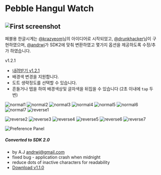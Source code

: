 Pebble Hangul Watch
===================

![First screenshot](https://raw2.github.com/andrwj/pebble-hangul-watch/master/screenshot.jpg)
--
페블용 한글시계는 [@krazyeom](http://twitter.com/krazyeom)님의 아이디어로 시작되었고, [@drunkhacker](http://twitter.com/drunkhacker)님이 구현하였으며, [@andrwj](http://twitter.com/andrwj)가 SDK2에 맞춰 변환하였고 몇가지 옵션을 제공하도록 수정/추가 하였습니다. 


v1.2.1

* [내려받기 v1.2.1](https://raw2.github.com/andrwj/pebble-hangul-watch/master/pebble-hangul-watch-v1.2.1.pbw) 
* 배경색 변경을 지원합니다.
* 도트 생략정도를 선택할 수 있습니다.
* 흔들거나 탭을 하여 배경색상및 글자색을 뒤집을 수 있습니다 (2초 이내에 `tap` 두번)

![normal1](https://raw2.github.com/andrwj/pebble-hangul-watch/master/docs/1.png)   ![normal2](https://raw2.github.com/andrwj/pebble-hangul-watch/master/docs/2.png)   ![normal3](https://raw2.github.com/andrwj/pebble-hangul-watch/master/docs/3.png)   ![normal4](https://raw2.github.com/andrwj/pebble-hangul-watch/master/docs/4.png)   ![normal5](https://raw2.github.com/andrwj/pebble-hangul-watch/master/docs/5.png)   ![normal6](https://raw2.github.com/andrwj/pebble-hangul-watch/master/docs/6.png)   ![normal7](https://raw2.github.com/andrwj/pebble-hangul-watch/master/docs/7.png)   ![reverse1](https://raw2.github.com/andrwj/pebble-hangul-watch/master/docs/r1.png)   

![reverse2](https://raw2.github.com/andrwj/pebble-hangul-watch/master/docs/r2.png)   ![reverse3](https://raw2.github.com/andrwj/pebble-hangul-watch/master/docs/r3.png)   ![reverse4](https://raw2.github.com/andrwj/pebble-hangul-watch/master/docs/r4.png)   ![reverse5](https://raw2.github.com/andrwj/pebble-hangul-watch/master/docs/r5.png)   ![reverse6](https://raw2.github.com/andrwj/pebble-hangul-watch/master/docs/r6.png)   ![reverse7](https://raw2.github.com/andrwj/pebble-hangul-watch/master/docs/r7.png)   

![Preference Panel](https://raw.github.com/andrwj/pebble-hangul-watch/master/docs/hangul-watch-preferences.png)


##### Converted to SDK 2.0 
* by A.J <andrwj@gmail.com>
* fixed bug - application crash when midnight 
* reduce dots of inactive characters for readability
* [Download v1.1.0](https://raw2.github.com/andrwj/pebble-hangul-watch/master/pebble-hangul-watch.pbw)   
